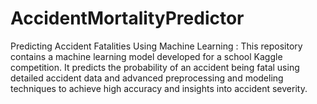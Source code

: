 # AccidentMortalityPredictor
Predicting Accident Fatalities Using Machine Learning  : This repository contains a machine learning model developed for a school Kaggle competition. It predicts the probability of an accident being fatal using detailed accident data and advanced preprocessing and modeling techniques to achieve high accuracy and insights into accident severity.
